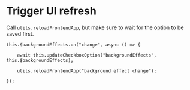 # Trigger UI refresh
Call `utils.reloadFrontendApp`, but make sure to wait for the option to be saved first.

```
this.$backgroundEffects.on("change", async () => {

    await this.updateCheckboxOption("backgroundEffects", this.$backgroundEffects);

    utils.reloadFrontendApp("background effect change");

});
```